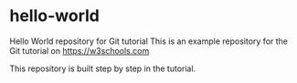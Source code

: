 # hello-world

Hello World repository for Git tutorial
This is an example repository for the Git tutorial on https://w3schools.com

This repository is built step by step in the tutorial.
